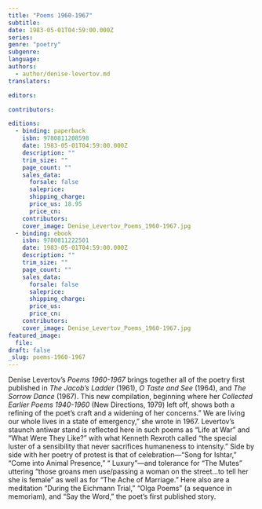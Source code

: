 ```yaml
---
title: "Poems 1960-1967"
subtitle:
date: 1983-05-01T04:59:00.000Z
series:
genre: "poetry"
subgenre:
language:
authors:
  - author/denise-levertov.md
translators:

editors:

contributors:

editions:
  - binding: paperback
    isbn: 9780811208598
    date: 1983-05-01T04:59:00.000Z
    description: ""
    trim_size: ""
    page_count: ""
    sales_data:
      forsale: false
      saleprice:
      shipping_charge:
      price_us: 18.95
      price_cn:
    contributors:
    cover_image: Denise_Levertov_Poems_1960-1967.jpg
  - binding: ebook
    isbn: 9780811222501
    date: 1983-05-01T04:59:00.000Z
    description: ""
    trim_size: ""
    page_count: ""
    sales_data:
      forsale: false
      saleprice:
      shipping_charge:
      price_us:
      price_cn:
    contributors:
    cover_image: Denise_Levertov_Poems_1960-1967.jpg
featured_image:
  file:
draft: false
_slug: poems-1960-1967
---
```


Denise Levertov’s _Poems 1960-1967_ brings together all of the poetry first published in _The Jacob’s Ladder_ (1961), _O Taste and See_ (1964), and _The Sorrow Dance_ (1967). This new compilation, beginning where her _Collected Earlier Poems 1940-1960_ (New Directions, 1979) left off, shows both a refining of the poet’s craft and a widening of her concerns.” We are living our whole lives in a state of emergency,” she wrote in 1967. Levertov’s staunch antiwar stand is reflected here in such poems as “Life at War” and “What Were They Like?” with what Kenneth Rexroth called “the special luster of a sensibility that never sacrifices humaneness to intensity.” Side by side with her poetry of protest is that of celebration—“Song for Ishtar,” “Come into Animal Presence,” “ Luxury”—and tolerance for “The Mutes” uttering “those groans men use/passing a woman on the street…to tell her she is female” as well as for “The Ache of Marriage.” Here also are a meditation “During the Eichmann Trial,” “Olga Poems” (a sequence in memoriam), and “Say the Word,” the poet’s first published story.

